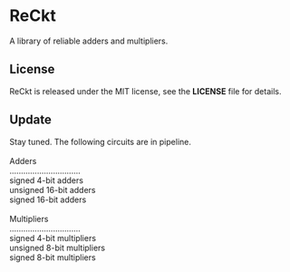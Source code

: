 # ReCkt
A library of reliable adders and multipliers.

## License
ReCkt is released under the MIT license, see the **LICENSE** file for details.

## Update
Stay tuned. The following circuits are in pipeline.\
\
Adders\
...............................\
signed 4-bit adders\
unsigned 16-bit adders\
signed 16-bit adders\
\
Multipliers\
...............................\
signed 4-bit multipliers\
unsigned 8-bit multipliers\
signed 8-bit multipliers
